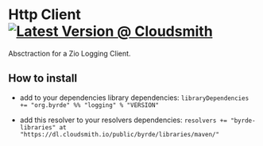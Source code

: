# Http Client [![Latest Version @ Cloudsmith](https://api-prd.cloudsmith.io/badges/version/byrde/libraries/maven/logging_2.13/latest/x/?render=true)](https://cloudsmith.io/~byrde/repos/libraries/packages/detail/maven/logging_2.13/latest/)

Absctraction for a Zio Logging Client.

## How to install

* add to your dependencies library dependencies:
```libraryDependencies += "org.byrde" %% "logging" % "VERSION"```

* add this resolver to your resolvers dependencies:
```resolvers += "byrde-libraries" at "https://dl.cloudsmith.io/public/byrde/libraries/maven/"```
